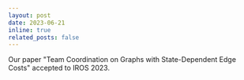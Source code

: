 ```yaml
---
layout: post
date: 2023-06-21
inline: true
related_posts: false
---
```

Our paper "Team Coordination on Graphs with State-Dependent Edge Costs" accepted to IROS 2023.
<!-- A simple inline announcement with Markdown emoji! :sparkles: :smile: -->
